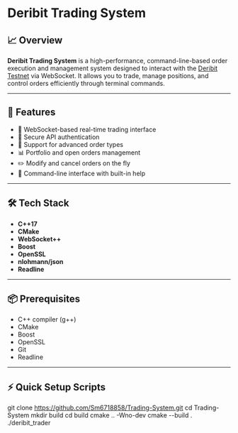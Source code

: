 # Deribit Trading System

## 📈 Overview

**Deribit Trading System** is a high-performance, command-line-based order execution and management system designed to interact with the [Deribit Testnet](https://test.deribit.com) via WebSocket. It allows you to trade, manage positions, and control orders efficiently through terminal commands.

---

## 🚀 Features

- 📡 WebSocket-based real-time trading interface  
- 🔐 Secure API authentication  
- 🛒 Support for advanced order types  
- 📊 Portfolio and open orders management  
- ✏️ Modify and cancel orders on the fly  
- 🧠 Command-line interface with built-in help  

---

## 🛠 Tech Stack

- **C++17**
- **CMake**
- **WebSocket++**
- **Boost**
- **OpenSSL**
- **nlohmann/json**
- **Readline**

---

## 📦 Prerequisites

- C++ compiler (g++)
- CMake
- Boost
- OpenSSL
- Git
- Readline

---

## ⚡️ Quick Setup Scripts

git clone https://github.com/Sm6718858/Trading-System.git
cd Trading-System
mkdir build
cd build
cmake .. -Wno-dev
cmake --build .
./deribit_trader

